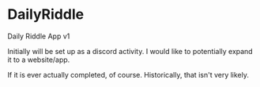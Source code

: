 # DailyRiddle
Daily Riddle App v1

Initially will be set up as a discord activity. I would like to potentially expand it to a website/app. 

If it is ever actually completed, of course. Historically, that isn't very likely. 
